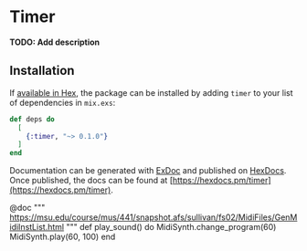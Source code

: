 # Timer

**TODO: Add description**

## Installation

If [available in Hex](https://hex.pm/docs/publish), the package can be installed
by adding `timer` to your list of dependencies in `mix.exs`:

```elixir
def deps do
  [
    {:timer, "~> 0.1.0"}
  ]
end
```

Documentation can be generated with [ExDoc](https://github.com/elixir-lang/ex_doc)
and published on [HexDocs](https://hexdocs.pm). Once published, the docs can
be found at [https://hexdocs.pm/timer](https://hexdocs.pm/timer).

@doc """
https://msu.edu/course/mus/441/snapshot.afs/sullivan/fs02/MidiFiles/GenMidiInstList.html
"""
def play_sound() do
  MidiSynth.change_program(60)
  MidiSynth.play(60, 100)
end
